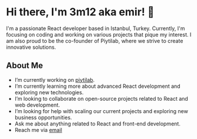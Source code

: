 # Hi there, I'm 3m12 aka emir! 👋

I'm a passionate React developer based in Istanbul, Turkey. Currently, I'm focusing on coding and working on various projects that pique my interest. I am also proud to be the co-founder of Piytilab, where we strive to create innovative solutions.

## About Me

- I’m currently working on [piytilab](https://www.piytilab.com/).
- I’m currently learning more about advanced React development and exploring new technologies.
- I’m looking to collaborate on open-source projects related to React and web development.
- I’m looking for help with scaling our current projects and exploring new business opportunities.
- Ask me about anything related to React and front-end development.
- Reach me via [email](mailto:mgurbulakk@gmai.com)
